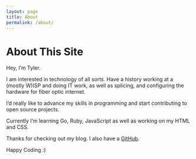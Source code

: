 ```yaml
---
layout: page 
title: About
permalink: /about/
---
```



<h1 class="randomcolor pb-3">About This Site</h1>

<p> Hey, I’m Tyler. </p>
<p> I am interested in technology of all sorts. Have a history working at a (mostly W)ISP and doing IT work, as well as splicing, and configuring the hardware for fiber optic internet.  </p>
<p> I’d really like to advance my skills in programming and start contributing to open source projects.  </p>
<p> Currently I’m learning Go, Ruby, JavaScript as well as working on my HTML and CSS.  </p>
<p> Thanks for checking out my blog. I also have a <a class="randomcolor" href="https://github.com/unclassedpenguin" target="_blank">GitHub</a>. </p>
<p> Happy Coding :)  </p>
